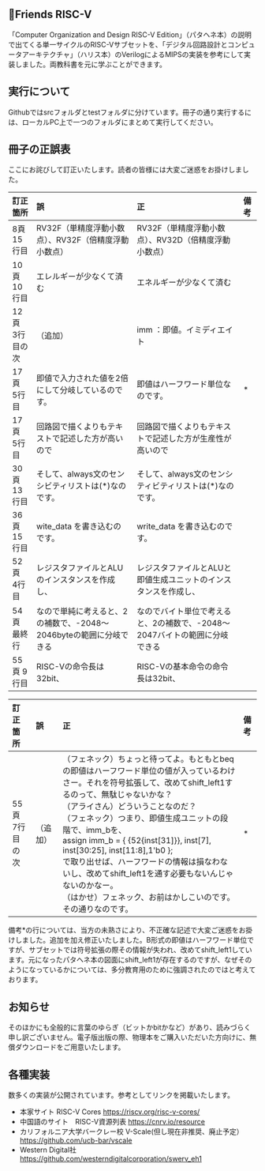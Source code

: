 ## 🐾Friends RISC-V

「Computer Organization and Design RISC-V Edition」（パタヘネ本）の説明で出てくる単一サイクルのRISC-Vサブセットを、「デジタル回路設計とコンピュータアーキテクチャ」（ハリス本）のVerilogによるMIPSの実装を参考にして実装しました。両教科書を元に学ぶことができます。


## 実行について  
Githubではsrcフォルダとtestフォルダに分けています。冊子の通り実行するには、ローカルPC上で一つのフォルダにまとめて実行してください。



## 冊子の正誤表
ここにお詫びして訂正いたします。読者の皆様には大変ご迷惑をお掛けしました。


|  訂正箇所  |  誤  |  正  | 備考
|:---|:---|:---|:---|
|8頁<br>15行目|  RV32F（単精度浮動小数点）、RV32F（倍精度浮動小数点）| RV32F（単精度浮動小数点）、RV32D（倍精度浮動小数点）||
|10頁<br>10行目|  エレルギーが少なくて済む  |エネルギーが少なくて済む||
|12頁<br>3行目の次|  （追加）  |imm   ：即値。イミディエイト||
|17頁<br>5行目| 即値で入力された値を2倍にして分岐しているのです。 |即値はハーフワード単位なのです。|*|
|17頁<br>5行目| 回路図で描くよりもテキストで記述した方が高いので |回路図で描くよりもテキストで記述した方が生産性が高いので||
|30頁<br>13行目| そして、always文のセンシビティリストは(*)なのです。 |そして、always文のセンシティビティリストは(*)なのです。||
|36頁<br>15行目| wite_data を書き込むのです。 |write\_data を書き込むのです。||
|52頁<br>4行目| レジスタファイルとALUのインスタンスを作成し、 |レジスタファイルとALUと即値生成ユニットのインスタンスを作成し、||
|54頁<br>最終行| なので単純に考えると、2の補数で、-2048〜2046byteの範囲に分岐できる |なのでバイト単位で考えると、2の補数で、-2048〜2047バイトの範囲に分岐できる||
|55頁 9行目| RISC-Vの命令長は32bit、 |RISC-Vの基本命令の命令長は32bit、||

|  訂正箇所  |  誤  |  正  | 備考
|:---|:---|:---|:---|
|55頁<br>7行目の次|  （追加）  |（フェネック）ちょっと待ってよ。もともとbeqの即値はハーフワード単位の値が入っているわけさー。それを符号拡張して、改めてshift_left1するのって、無駄じゃないかな？<br>（アライさん）どういうことなのだ？<br>（フェネック）つまり、即値生成ユニットの段階で、imm_bを、<br>  assign imm_b = { {52{inst[31]}}, inst[7], inst[30:25], inst[11:8],1'b0 };<br>で取り出せば、ハーフワードの情報は損なわないし、改めてshift_left1を通す必要もないんじゃないのかなー。<br>（はかせ）フェネック、お前はかしこいのです。その通りなのです。|*|




備考*の行については、当方の未熟さにより、不正確な記述で大変ご迷惑をお掛けしました。追加を加え修正いたしました。B形式の即値はハーフワード単位ですが、サブセットでは符号拡張の際その情報が失われ、改めてshift_left1しています。元になったパタヘネ本の図面にshift_left1が存在するのですが、なぜそのようになっているかについては、多分教育用のために強調されたのではと考えております。


## お知らせ
そのほかにも全般的に言葉のゆらぎ（ビットかbitかなど）があり、読みづらく申し訳ございません。電子版出版の際、物理本をご購入いただいた方向けに、無償ダウンロードをご用意いたします。


## 各種実装
数多くの実装が公開されています。参考としてリンクを掲載いたします。
* 本家サイト RISC-V Cores
https://riscv.org/risc-v-cores/
* 中国語のサイト　RISC-V資源列表
https://cnrv.io/resource
* カリフォルニア大学バークレー校 V-Scale(但し現在非推奨、廃止予定）
https://github.com/ucb-bar/vscale
* Western Digital社　
https://github.com/westerndigitalcorporation/swerv_eh1
